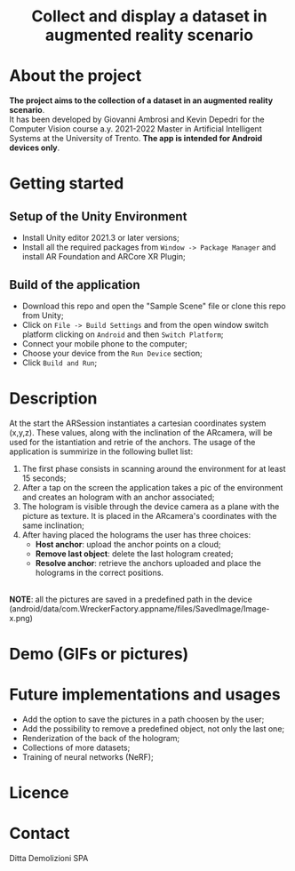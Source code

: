 # <p align="center">Collect and display a dataset in augmented reality scenario</p>

# About the project

**The project aims to the collection of a dataset in an augmented reality scenario**.<br/>It has been developed by Giovanni Ambrosi and Kevin Depedri for the Computer Vision course a.y. 2021-2022 Master in Artificial Intelligent Systems at the University of Trento. **The app is intended for Android devices only**.  


# Getting started
## Setup of the Unity Environment
* Install Unity editor 2021.3 or later versions;
* Install all the required packages from `Window -> Package Manager` and install AR Foundation and ARCore XR Plugin; 
## Build of the application
* Download this repo and open the "Sample Scene" file or clone this repo from Unity;
* Click on `File -> Build Settings` and from the open window switch platform clicking on `Android` and then `Switch Platform`;
* Connect your mobile phone to the computer;
* Choose your device from the `Run Device` section;
* Click `Build and Run`;




# Description
At the start the ARSession instantiates a cartesian coordinates system (x,y,z). These values, along with the inclination of the ARcamera, will be used for the istantiation and retrie of the anchors. The usage of the application is summirize in the following bullet list:

1) The first phase consists in scanning around the environment for at least 15 seconds;
2) After a tap on the screen the application takes a pic of the environment and creates an hologram with an anchor associated;
3) The hologram is visible through the device camera as a plane with the picture as texture. It is placed in the ARcamera's coordinates with the same inclination;
4) After having placed the holograms the user has three choices:
   - **Host anchor**: upload the anchor points on a cloud;
   - **Remove last object**: delete the last hologram created;
   - **Resolve anchor**: retrieve the anchors uploaded and place the holograms in the correct positions.

<br/>**NOTE**: all the pictures are saved in a predefined path in the device (android/data/com.WreckerFactory.appname/files/SavedImage/Image-x.png)




# Demo (GIFs or pictures)

# Future implementations and usages
* Add the option to save the pictures in a path choosen by the user;
* Add the possibility to remove a predefined object, not only the last one;
* Renderization of the back of the hologram;
* Collections of more datasets;
* Training of neural networks (NeRF);



# Licence

# Contact
Ditta Demolizioni SPA
